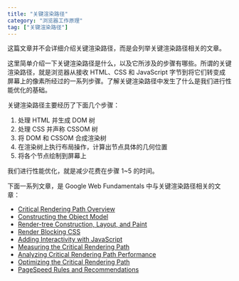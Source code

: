 ```yaml
---
title: "关键渲染路径"
category: "浏览器工作原理"
tag: ["关键渲染路径"]
---
```


这篇文章并不会详细介绍关键渲染路径，而是会列举关键渲染路径相关的文章。

这里简单介绍一下关键渲染路径是什么，以及它所涉及的步骤有哪些。所谓的关键渲染路径，就是浏览器从接收 HTML、CSS 和 JavaScript 字节到将它们转变成屏幕上的像素所经过的一系列步骤。了解关键渲染路径中发生了什么是我们进行性能优化的基础。

关键渲染路径主要经历了下面几个步骤：

1. 处理 HTML 并生成 DOM 树
2. 处理 CSS 并声称 CSSOM 树
3. 将 DOM 和 CSSOM 合成渲染树
4. 在渲染树上执行布局操作，计算出节点具体的几何位置
5. 将各个节点绘制到屏幕上

我们进行性能优化，就是减少花费在步骤 1~5 的时间。

下面一系列文章，是 Google Web Fundamentals 中与关键渲染路径相关的文章：

- [Critical Rendering Path Overview](https://developers.google.com/web/fundamentals/performance/critical-rendering-path)
- [Constructing the Object Model](https://developers.google.com/web/fundamentals/performance/critical-rendering-path/constructing-the-object-model)
- [Render-tree Construction, Layout, and Paint](https://developers.google.com/web/fundamentals/performance/critical-rendering-path/render-tree-construction)
- [Render Blocking CSS](https://developers.google.com/web/fundamentals/performance/critical-rendering-path/render-blocking-css)
- [Adding Interactivity with JavaScript](https://developers.google.com/web/fundamentals/performance/critical-rendering-path/adding-interactivity-with-javascript)
- [Measuring the Critical Rendering Path](https://developers.google.com/web/fundamentals/performance/critical-rendering-path/measure-crp)
- [Analyzing Critical Rendering Path Performance](https://developers.google.com/web/fundamentals/performance/critical-rendering-path/analyzing-crp)
- [Optimizing the Critical Rendering Path](https://developers.google.com/web/fundamentals/performance/critical-rendering-path/optimizing-critical-rendering-path)
- [PageSpeed Rules and Recommendations](https://developers.google.com/web/fundamentals/performance/critical-rendering-path/page-speed-rules-and-recommendations)
